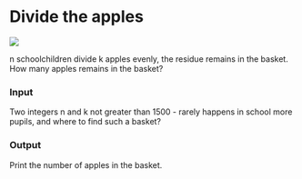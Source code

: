 # Divide the apples
![](apple.jpg)


n schoolchildren divide k apples evenly, the residue remains in the basket. How many apples remains in the basket?

### Input
Two integers n and k not greater than 1500 - rarely happens in school more pupils, and where to find such a basket?

### Output
Print the number of apples in the basket.
